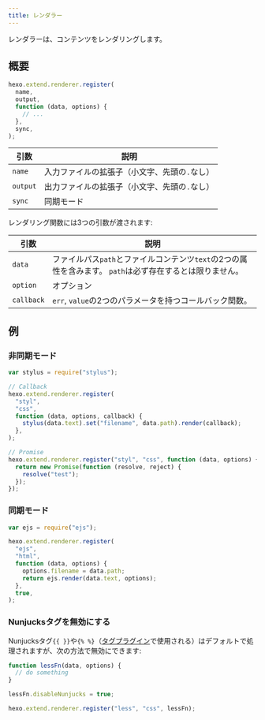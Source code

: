 ```yaml
---
title: レンダラー
---
```


レンダラーは、コンテンツをレンダリングします。

## 概要

```js
hexo.extend.renderer.register(
  name,
  output,
  function (data, options) {
    // ...
  },
  sync,
);
```

| 引数       | 説明                       |
| -------- | ------------------------ |
| `name`   | 入力ファイルの拡張子（小文字、先頭の`.`なし） |
| `output` | 出力ファイルの拡張子（小文字、先頭の`.`なし） |
| `sync`   | 同期モード                    |

レンダリング関数には3つの引数が渡されます:

| 引数         | 説明                                                             |
| ---------- | -------------------------------------------------------------- |
| `data`     | ファイルパス`path`とファイルコンテンツ`text`の2つの属性を含みます。 `path`は必ず存在するとは限りません。 |
| `option`   | オプション                                                          |
| `callback` | `err`, `value`の2つのパラメータを持つコールバック関数。                            |

## 例

### 非同期モード

```js
var stylus = require("stylus");

// Callback
hexo.extend.renderer.register(
  "styl",
  "css",
  function (data, options, callback) {
    stylus(data.text).set("filename", data.path).render(callback);
  },
);

// Promise
hexo.extend.renderer.register("styl", "css", function (data, options) {
  return new Promise(function (resolve, reject) {
    resolve("test");
  });
});
```

### 同期モード

```js
var ejs = require("ejs");

hexo.extend.renderer.register(
  "ejs",
  "html",
  function (data, options) {
    options.filename = data.path;
    return ejs.render(data.text, options);
  },
  true,
);
```

### Nunjucksタグを無効にする

Nunjucksタグ`{{ }}`や`{% %}`（[タグプラグイン](../docs/tag-plugins)で使用される）はデフォルトで処理されますが、次の方法で無効にできます:

```js
function lessFn(data, options) {
  // do something
}

lessFn.disableNunjucks = true;

hexo.extend.renderer.register("less", "css", lessFn);
```
